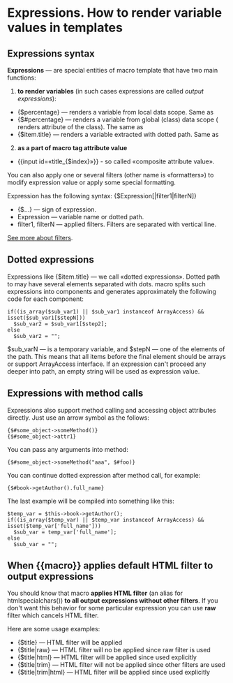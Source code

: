# Expressions. How to render variable values in templates
## Expressions syntax
**Expressions** — are special entities of macro template that have two main functions:

1. **to render variables** (in such cases expressions are called *output expressions*):
  * {$percentage} — renders a variable from local data scope. Same as <?php echo $percentage; ?>
  * {$#percentage} — renders a variable from global (class) data scope ( renders attribute of the class). The same as <?php echo $this→percantage; ?>
  * {$item.title} — renders a variable extracted with dotted path. Same as <?php $var_001 = isset($item['title']) ? $item['title'] : »»; echo $var_001; ?>
2. **as a part of macro tag attribute value**
  * {{input id=«title_{$index}»}} - so called «composite attribute value».

You can also apply one or several filters (other name is «formatters») to modify expression value or apply some special formatting.

Expression has the following syntax: {$Expression[|filter1|filterN]}

* {$…} — sign of expression.
* Expression — variable name or dotted path.
* filter1, filterN — applied filters. Filters are separated with vertical line.

[See more about filters](./filters_intro.md).

## Dotted expressions
Expressions like {$item.title} — we call «dotted expressions». Dotted path to may have several elements separated with dots. macro splits such expressions into components and generates approximately the following code for each component:

    if((is_array($sub_var1) || $sub_var1 instanceof ArrayAccess) && isset($sub_var1[$stepN])) 
      $sub_var2 = $sub_var1[$step2]; 
    else 
      $sub_var2 = "";

$sub_varN — is a temporary variable, and $stepN — one of the elements of the path. This means that all items before the final element should be arrays or support ArrayAccess interface. If an expression can't proceed any deeper into path, an empty string will be used as expression value.

## Expressions with method calls
Expressions also support method calling and accessing object attributes directly. Just use an arrow symbol as the follows:

    {$#some_object->someMethod()}
    {$#some_object->attr1}

You can pass any arguments into method:

    {$#some_object->someMethod("aaa", $#foo)}

You can continue dotted expression after method call, for example:

    {$#book->getAuthor().full_name}

The last example will be compiled into something like this:

    $temp_var = $this->book->getAuthor();
    if((is_array($temp_var) || $temp_var instanceof ArrayAccess) && isset($temp_var['full_name'])) 
      $sub_var = temp_var['full_name']; 
    else 
      $sub_var = "";

## When {{macro}} applies default HTML filter to output expressions
You should know that macro **applies HTML filter** (an alias for htmlspecialchars()) **to all output expressions without other filters**. If you don't want this behavior for some particular expression you can use **raw** filter which cancels HTML filter.

Here are some usage examples:

* {$title} — HTML filter will be applied
* {$title|raw} — HTML filter will no be applied since raw filter is used
* {$title|html} — HTML filter will be applied since used explicitly
* {$title|trim} — HTML filter will not be applied since other filters are used
* {$title|trim|html} — HTML filter will be applied since used explicitly
